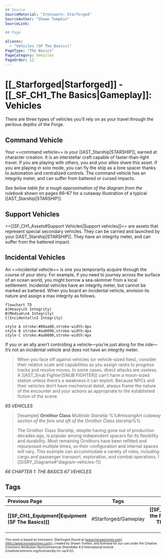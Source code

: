 ```yaml
---
## Source
SourceMaterial: "Ironsworn: Starforged"
SourceAuthor: "Shawn Tompkin"
SourceLink: 

## Page

aliases:
  - "Vehicles (SF The Basics)"
PageType: "The Basics"
PageCategory: Vehicles
PageOrder: 12
---
```

# [[_Starforged|Starforged]] - [[_SF_CH1_The Basics|Gameplay]]: Vehicles
There are three types of vehicles you’ll rely on as your travel through the perilous depths of the Forge.

## Command Vehicle
Your ==command vehicle== is your [[AST_Starship|STARSHIP]], earned at character creation. It is an interstellar craft capable of faster-than-light travel. If you are playing with others, you and your allies share this asset. If you are playing in solo mode, you can fly the ship as a lone spacer thanks to automation and centralized controls. The command vehicle has an integrity meter, and can suffer from battered or cursed impacts.

_See below table for a rough approximation of the diagram from the rulebook_  shown on pages 66–67 for a cutaway illustration of a typical [[AST_Starship|STARSHIP]].

## Support Vehicles
==[[SF_CH1_Assets#Support Vehicles|Support vehicles]]== are assets that represent special secondary vehicles. They can be carried and launched by your [[AST_Starship|STARSHIP]]. They have an integrity meter, and can suffer from the battered impact.

## Incidental Vehicles
An ==incidental vehicle== is one you temporarily acquire through the course of your story. For example, if you need to journey across the surface of an ocean world, you might borrow a sea-skimmer from a local settlement. Incidental vehicles have an integrity meter, but cannot be marked as battered. When you board an incidental vehicle, envision its nature and assign a max integrity as follows.

```mermaid
flowchart TD
A(Heavy\n5 Integrity)
B(Medium\n4 Integrity)
C(Incidental\n3 Integrity)

style A stroke:#00aa00,stroke-width:4px
style B stroke:#aa0099,stroke-width:4px
style C stroke:#aa0000,stroke-width:4px
```

If you or an ally aren’t controlling a vehicle—you’re just along for the ride—it’s not an incidental vehicle and does not have an integrity meter.

> When you face off against vehicles (or vehicle-sized foes), consider their relative scale and capabilities as you assign ranks to progress tracks and resolve moves. In some cases, direct attacks are useless. A [[AST_Snub Fighter|SNUB FIGHTER]] can’t harm a moon-sized station unless there’s a weakness it can exploit. Because NPCs and their vehicles don’t have mechanical detail, always frame the nature of the encounter and your actions as appropriate to the established fiction of the scene.

*65 VEHICLES*

> [!example] **Ornithor Class**
> _Multirole Starship_
> %%#missingArt _cutaway section of the fore and aft of the Ornithor Class starship_%%
> 
> The Ornithor Class Starship, despite having gone out of production decades ago, is popular among independent spacers for its flexibility and durability. Most remaining Ornithors have been refitted and repurposed multiple times, so their configuration and internal spaces will vary. This example can accommodate a variety of roles, including cargo and passenger transport, exploration, and combat operations.
> ![[GSRY_Diagrams#^diagram-vehicles-1]]

*66 CHAPTER 1: THE BASICS*
*67 VEHICLES*

## Tags
| Previous Page | Tags | Next Page |
|:--- |:---:| ---:|
| **[[SF_CH1_Equipment\|Equipment (SF The Basics)]]** | #Starforged/Gameplay | **[[SF_CH1_Navigating the Forge\|Navigating The Forge (SF The Basics)]]** |

<font size=-2>This work is based on Ironsworn: Starforged (found at [www.ironswornrpg.com](http://www.ironswornrpg.com)), created by Shawn Tomkin, and licensed for our use under the Creative Commons Attribution-NonCommercial-ShareAlike 4.0 International license  (creativecommons.org/licenses/by-nc-sa/4.0/).</font>